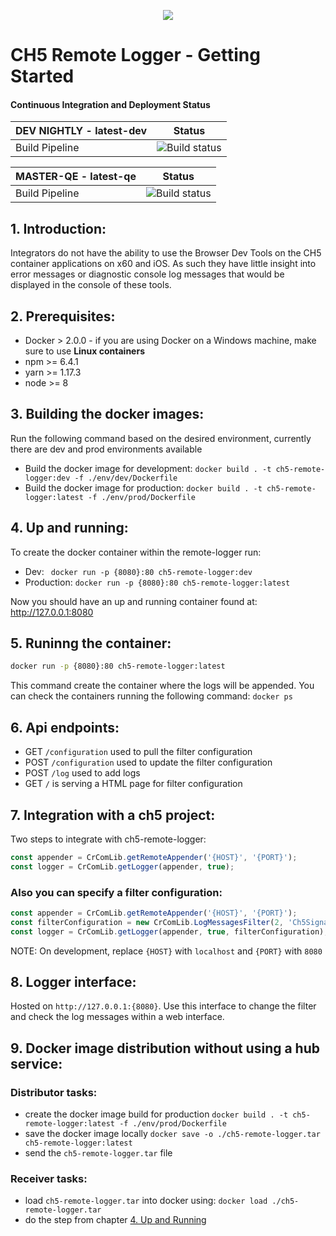 <p align="center">
  <img src="https://kenticoprod.azureedge.net/kenticoblob/crestron/media/crestron/generalsiteimages/crestron-logo.png">
</p>
 
# CH5 Remote Logger - Getting Started

#### Continuous Integration and Deployment Status

| DEV NIGHTLY - latest-dev | Status |
| ------ | ----------- |
| Build Pipeline | ![Build status](https://dev.azure.com/crestron-mobile-devops/MobileApps/_apis/build/status/Blackbird/CoreBuild/CH5RemoteLogger?branchName=dev) |

| MASTER-QE - latest-qe | Status |
| ------ | ----------- |
| Build Pipeline | ![Build status](https://dev.azure.com/crestron-mobile-devops/MobileApps/_apis/build/status/Blackbird/CoreBuild/CH5RemoteLogger?branchName=master) |

## 1. Introduction:
Integrators do not have the ability to use the Browser Dev Tools on the CH5 container applications on x60 and iOS. As such they have little insight into error messages or diagnostic console log messages that would be displayed in the console of these tools.

## 2. Prerequisites:
- Docker > 2.0.0 - if you are using Docker on a Windows machine, make sure to use **Linux containers**
- npm >= 6.4.1
- yarn >= 1.17.3
- node >= 8

## 3. Building the docker images:
Run the following command based on the desired environment, currently there are dev and prod environments available
- Build the docker image for development: `docker build . -t ch5-remote-logger:dev -f ./env/dev/Dockerfile`
- Build the docker image for production: `docker build . -t ch5-remote-logger:latest -f ./env/prod/Dockerfile`

## 4. Up and running:
To create the docker container within the remote-logger run:
- Dev: ``` docker run -p {8080}:80 ch5-remote-logger:dev```
- Production: ```docker run -p {8080}:80 ch5-remote-logger:latest ```

Now you should have an up and running container found at: http://127.0.0.1:8080

## 5. Runinng the container:
```bash
docker run -p {8080}:80 ch5-remote-logger:latest
```
This command create the container where the logs will be appended. You can check the containers running the following command: `docker ps`

## 6. Api endpoints:
- GET `/configuration` used to pull the filter configuration
- POST `/configuration` used to update the filter configuration
- POST `/log` used to add logs
- GET `/` is serving a HTML page for filter configuration 

## 7. Integration with a ch5 project:
Two steps to integrate with ch5-remote-logger:
```javascript
const appender = CrComLib.getRemoteAppender('{HOST}', '{PORT}');
const logger = CrComLib.getLogger(appender, true);
```
### Also you can specify a filter configuration:
```javascript
const appender = CrComLib.getRemoteAppender('{HOST}', '{PORT}');
const filterConfiguration = new CrComLib.LogMessagesFilter(2, 'Ch5SignalBridge.publish', 'send_event_on_tap');
const logger = CrComLib.getLogger(appender, true, filterConfiguration);
```

NOTE: On development, replace `{HOST}` with `localhost` and `{PORT}` with `8080`

## 8. Logger interface:
Hosted on `http://127.0.0.1:{8080}`. Use this interface to change the filter and check the log messages within a web interface. 

## 9. Docker image distribution without using a hub service:

### Distributor tasks:
- create the docker image build for production `docker build . -t ch5-remote-logger:latest -f ./env/prod/Dockerfile`
- save the docker image locally `docker save -o ./ch5-remote-logger.tar ch5-remote-logger:latest`
- send the `ch5-remote-logger.tar` file

### Receiver tasks:
- load `ch5-remote-logger.tar` into docker using: `docker load ./ch5-remote-logger.tar`
- do the step from chapter [4. Up and Running](#4-up-and-running)
